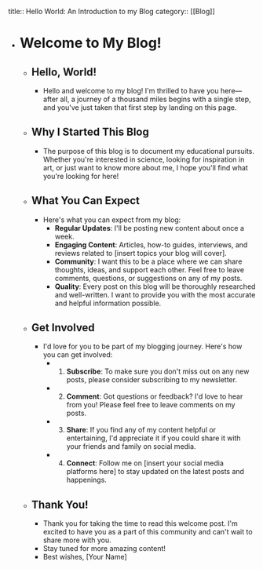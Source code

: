 title:: Hello World: An Introduction to my Blog
category:: [[Blog]]

- # Welcome to My Blog!
	- ## Hello, World!
		- Hello and welcome to my blog! I'm thrilled to have you here—after all, a journey of a thousand miles begins with a single step, and you've just taken that first step by landing on this page.
	- ## Why I Started This Blog
		- The purpose of this blog is to document my educational pursuits. Whether you're interested in science, looking for inspiration in art, or just want to know more about me, I hope you'll find what you're looking for here!
	- ## What You Can Expect
		- Here's what you can expect from my blog:
			- **Regular Updates**: I'll be posting new content about once a week.
			- **Engaging Content**: Articles, how-to guides, interviews, and reviews related to [insert topics your blog will cover].
			- **Community**: I want this to be a place where we can share thoughts, ideas, and support each other. Feel free to leave comments, questions, or suggestions on any of my posts.
			- **Quality**: Every post on this blog will be thoroughly researched and well-written. I want to provide you with the most accurate and helpful information possible.
	- ## Get Involved
		- I'd love for you to be part of my blogging journey. Here's how you can get involved:
			- 1.  **Subscribe**: To make sure you don't miss out on any new posts, please consider subscribing to my newsletter.
			- 2.  **Comment**: Got questions or feedback? I'd love to hear from you! Please feel free to leave comments on my posts.
			- 3.  **Share**: If you find any of my content helpful or entertaining, I'd appreciate it if you could share it with your friends and family on social media.
			- 4.  **Connect**: Follow me on [insert your social media platforms here] to stay updated on the latest posts and happenings.
	- ## Thank You!
		- Thank you for taking the time to read this welcome post. I'm excited to have you as a part of this community and can't wait to share more with you.
		- Stay tuned for more amazing content!
		- Best wishes, [Your Name]